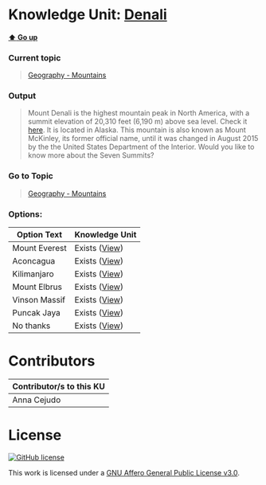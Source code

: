 # Knowledge Unit: [Denali](../../knowledge_units/geography-mountains/denali.md)

#### [:arrow_up: Go up](../../topics/geography-mountains.md)
### Current topic
> [Geography - Mountains](../../topics/geography-mountains.md)
### Output
> Mount Denali is the highest mountain peak in North America, with a summit elevation of 20,310 feet (6,190 m) above sea level. Check it [here](https://en.wikipedia.org/wiki/Denali#/media/File:Wonder_Lake_and_Denali.jpg). It is located in Alaska. This mountain is also known as Mount McKinley, its former official name, until it was changed in August 2015 by the the United States Department of the Interior. Would you like to know more about the Seven Summits?
### Go to Topic
> [Geography - Mountains](../../topics/geography-mountains.md)

### Options: 

| Option Text | Knowledge Unit |
| - | - |  
| Mount Everest  |  Exists ([View](../../knowledge_units/geography-mountains/mount-everest.md))  |  
| Aconcagua  |  Exists ([View](../../knowledge_units/geography-mountains/aconcagua.md))  |  
| Kilimanjaro  |  Exists ([View](../../knowledge_units/geography-mountains/kilimanjaro.md))  |  
| Mount Elbrus  |  Exists ([View](../../knowledge_units/geography-mountains/mount-elbrus.md))  |  
| Vinson Massif  |  Exists ([View](../../knowledge_units/geography-mountains/vinson-massif.md))  |  
| Puncak Jaya  |  Exists ([View](../../knowledge_units/geography-mountains/puncak-jaya.md))  |  
| No thanks  |  Exists ([View](../../knowledge_units/geography-mountains/no-thanks.md))  | 

# Contributors

| Contributor/s to this KU |
| - | 
| Anna Cejudo |

# License
[![GitHub license](https://img.shields.io/github/license/inbrainz/cerebro)](https://github.com/inbrainz/cerebro/blob/master/LICENSE)

This work is licensed under a [GNU Affero General Public License v3.0](https://www.gnu.org/licenses/agpl-3.0.txt).